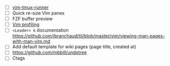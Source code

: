 * [ ] [vim-tmux-runner](https://github.com/christoomey/vim-tmux-runner)
* [ ] Quick re-size Vim panes
* [ ] FZF buffer preview
* [ ] [Vim profiling](https://github.com/thoughtbot/til/blob/master/vim/profiling.md)
* [ ] `<Leader> k` documentation https://github.com/jbranchaud/til/blob/master/vim/viewing-man-pages-with-man-vim.md
* [ ] Add default template for wiki pages (page title, created at)
* [ ] https://github.com/mbbill/undotree
* [ ] Ctags
